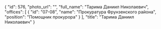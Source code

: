 {
    "id": 576,
    "photo_url": "",
    "full_name": "Тарима Даниил Николаевич",
    "offices": [
        {
            "id": "07-08",
            "name": "Прокуратура Фрунзенского района",
            "position": "Помощник прокурора"
        }
    ],
    "title": "Тарима Даниил Николаевич"
}